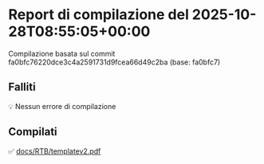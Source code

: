 # Report di compilazione del 2025-10-28T08:55:05+00:00

Compilazione basata sul commit fa0bfc76220dce3c4a2591731d9fcea66d49c2ba (base: fa0bfc7)

## Falliti
💡 Nessun errore di compilazione

## Compilati
✅ [docs/RTB/templatev2.pdf](docs/RTB/templatev2.pdf)

